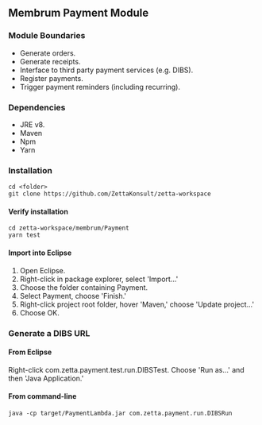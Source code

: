 ## Membrum Payment Module

### Module Boundaries

- Generate orders.
- Generate receipts.
- Interface to third party payment services (e.g. DIBS).
- Register payments.
- Trigger payment reminders (including recurring).

### Dependencies

- JRE v8.
- Maven
- Npm
- Yarn

### Installation

    cd <folder>
    git clone https://github.com/ZettaKonsult/zetta-workspace

#### Verify installation

    cd zetta-workspace/membrum/Payment
    yarn test
    
#### Import into Eclipse

1. Open Eclipse.
2. Right-click in package explorer, select 'Import...'
3. Choose the folder containing Payment.
4. Select Payment, choose 'Finish.'
5. Right-click project root folder, hover 'Maven,' choose 'Update project...'
6. Choose OK.

### Generate a DIBS URL

#### From Eclipse

Right-click com.zetta.payment.test.run.DIBSTest.
Choose 'Run as...' and then 'Java Application.'

#### From command-line

    java -cp target/PaymentLambda.jar com.zetta.payment.run.DIBSRun